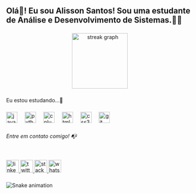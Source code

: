 <h2 align="left">Olá👋! Eu sou Alisson Santos! Sou uma estudante de Análise e Desenvolvimento de Sistemas.👩‍🎓</h2>

###

<div align="center">
  <img src="https://streak-stats.demolab.com?user=AlissonSantos1&locale=pt-br&mode=daily&theme=cobalt2&hide_border=true&border_radius=6" height="150" alt="streak graph"  />
</div>

###

<p align="left">Eu estou estudando...🧩</p>

###

<div align="left">
  <img src="https://cdn.jsdelivr.net/gh/devicons/devicon/icons/java/java-original-wordmark.svg" height="30" alt="java logo"  />
  <img width="12" />
  <img src="https://cdn.jsdelivr.net/gh/devicons/devicon/icons/python/python-original.svg" height="30" alt="python logo"  />
  <img width="12" />
  <img src="https://cdn.jsdelivr.net/gh/devicons/devicon/icons/cplusplus/cplusplus-original.svg" height="30" alt="cplusplus logo"  />
  <img width="12" />
  <img src="https://cdn.jsdelivr.net/gh/devicons/devicon/icons/html5/html5-plain-wordmark.svg" height="30" alt="html5 logo"  />
  <img width="12" />
  <img src="https://cdn.jsdelivr.net/gh/devicons/devicon/icons/css3/css3-plain-wordmark.svg" height="30" alt="css3 logo"  />
  <img width="12" />
  <img src="https://cdn.jsdelivr.net/gh/devicons/devicon/icons/git/git-plain-wordmark.svg" height="30" alt="git logo"  />
</div>

###

<h6 align="left">Entre em contato comigo! 📭</h6>

###

<br clear="both">

<div align="left">
  <a href="https://www.linkedin.com/in/alissonsantos1/" target="_blank">
    <img src="https://img.shields.io/static/v1?message=LinkedIn&logo=linkedin&label=&color=0077B5&logoColor=white&labelColor=&style=for-the-badge" height="34" alt="linkedin logo"  />
  </a>
  <a href="https://twitter.com/@_alissonsantos_" target="_blank">
    <img src="https://img.shields.io/static/v1?message=Twitter&logo=twitter&label=&color=1DA1F2&logoColor=white&labelColor=&style=for-the-badge" height="34" alt="twitter logo"  />
  </a>
  <a href="https://stackoverflow.com/users/27397799/alisson-santtos" target="_blank">
    <img src="https://img.shields.io/static/v1?message=Stackoverflow&logo=stackoverflow&label=&color=FE7A16&logoColor=white&labelColor=&style=for-the-badge" height="34" alt="stackoverflow logo"  />
  </a>
  <a href="https://wa.me/5571986726499" target="_blank">
    <img src="https://img.shields.io/static/v1?message=Whatsapp&logo=whatsapp&label=&color=25D366&logoColor=white&labelColor=&style=for-the-badge" height="34" alt="whatsapp logo"  />
  </a>
</div>

###

<img src="https://raw.githubusercontent.com/AlissonSantos1/@AlissonSantos1/output/snake.svg" alt="Snake animation" />

###
